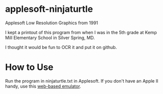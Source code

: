 # applesoft-ninjaturtle
Applesoft Low Resolution Graphics from 1991

I kept a printout of this program from when I was in the 5th grade at Kemp Mill Elementary School in Silver Spring, MD.  

I thought it would be fun to OCR it and put it on github.

How to Use
==========

Run the program in ninjaturtle.txt in Applesoft.  If you don't have an Apple II handy, use this [web-based emulator](http://www.calormen.com/jsbasic/index.htm).
